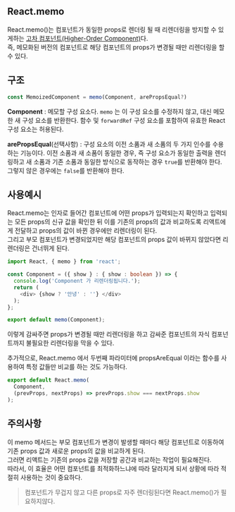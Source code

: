 

## React.memo

React.memo()는 컴포넌트가 동일한 props로 렌더링 될 때 리렌더링을 방지할 수 있게하는 [고차 컴포넌트(Higher-Order Component)](https://ko.legacy.reactjs.org/docs/higher-order-components.html)다.   
즉, 메모화된 버전의 컴포넌트로 해당 컴포넌트의 props가 변경될 때만 리렌더링을 할 수 있다.

## 구조

```ts
const MemoizedComponent = memo(Component, arePropsEqual?)
```
**Component** : 메모할 구성 요소다. `memo` 는 이 구성 요소를 수정하지 않고, 대신 메모한 새 구성 요소를 반환한다. 함수 및 `forwardRef` 구성 요소를 포함하여 유효한 React 구성 요소는 허용된다.

**arePropsEqual**(선택사항) : 구성 요소의 이전 소품과 새 소품의 두 가지 인수를 수용하는 기능이다. 이전 소품과 새 소품이 동일한 경우, 즉 구성 요소가 동일한 출력을 렌더링하고 새 소품과 기존 소품과 동일한 방식으로 동작하는 경우 `true`를 반환해야 한다. 그렇지 않은 경우에는 `false`를 반환해야 한다.


## 사용예시

React.memo는 인자로 들어간 컴포넌트에 어떤 props가 입력되는지 확인하고 입력되는 모든 props의 신규 값을 확인한 뒤 이를 기존의 props의 값과 비교하도록 리액트에게 전달하고 props의 값이 바뀐 경우에만 리렌더링이 된다.   
그리고 부모 컴포넌트가 변경되었지만 해당 컴포넌트의 props 값이 바뀌지 않았다면 리렌더링은 건너뛰게 된다.

```ts
import React, { memo } from 'react';

const Component = ({ show } : { show : boolean }) => {
  console.log('Component 가 리렌더링됩니다.');
  return (
    <div> {show ? '안녕' : ''} </div>
  );
};

export default memo(Component);
```

이렇게 감싸주면 props가 변경될 때만 리렌더링을 하고 감싸준 컴포넌트의 자식 컴포넌트까지 불필요한 리렌더링을 막을 수 있다.   

추가적으로, React.memo 에서 두번째 파라미터에 propsAreEqual 이라는 함수를 사용하여 특정 값들만 비교를 하는 것도 가능하다.

```ts
export default React.memo(
  Component,
  (prevProps, nextProps) => prevProps.show === nextProps.show
);
```



## 주의사항
이 memo 메서드는 부모 컴포넌트가 변경이 발생할 때마다 해당 컴포넌트로 이동하여 기존 props 값과 새로운 props의 값을 비교하게 된다.   
그러면 리액트는 기존의 props 값을 저장할 공간과 비교하는 작업이 필요해진다.   
따라서, 이 효율은 어떤 컴포넌트를 최적화하느냐에 따라 달라지게 되서  상황에 따라 적절히 사용하는 것이 중요하다.   

> 컴포넌트가 무겁지 않고 다른 props로 자주 렌더링된다면 React.memo()가 필요하지않다.




